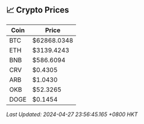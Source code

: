 ## 📈 Crypto Prices

| Coin | Price |
| ---- | ----- |
| BTC | $62868.0348 |
| ETH | $3139.4243 |
| BNB | $586.6094 |
| CRV | $0.4305 |
| ARB | $1.0430 |
| OKB | $52.3265 |
| DOGE | $0.1454 |

_Last Updated: 2024-04-27 23:56:45.165 +0800 HKT_